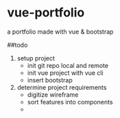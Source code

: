 # vue-portfolio
a portfolio made with vue &amp; bootstrap 

##todo 

1. setup project
    - init git repo local and remote
    - init vue project with vue cli
    - insert bootstrap
2. determine project requirements
    - digitize wireframe
    - sort features into components
    - 